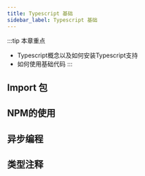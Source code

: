 ```yaml
---
title: Typescript 基础
sidebar_label: Typescript 基础
---
```


:::tip 本章重点

* Typescript概念以及如何安装Typescript支持
* 如何使用基础代码
:::

## Import 包

## NPM的使用

## 异步编程

## 类型注释
